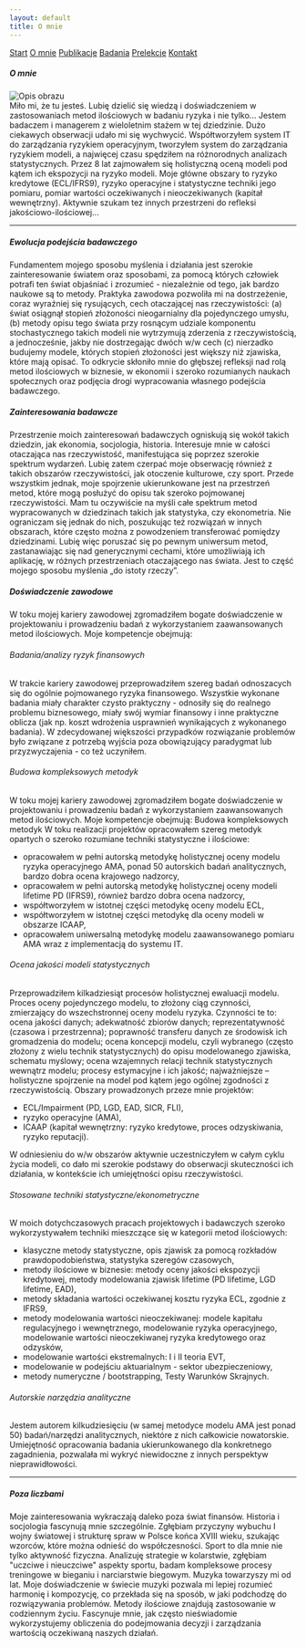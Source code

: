 ```yaml
---
layout: default
title: O mnie
---
```

<div id="myMenu">
  <a href="/" class="menu-option">Start</a>
  <a href="/about" class="menu-option">O mnie</a>
  <a href="/publications" class="menu-option">Publikacje</a>
  <a href="/researches" class="menu-option">Badania</a>
  <a href="/conferences" class="menu-option">Prelekcje</a>
  <a href="/contact" class="menu-option">Kontakt</a>
</div>

<div class="square"></div>
<div class="square1"></div>
<div class="square2"></div>
<div class="square-big"></div>


##### O mnie

<!-- Dodajemy pozycjonowany obraz -->
<div class="positioned-image">
  <img src="/assets/images/Maciej Buczak - zdjęcie CV.jpg" alt="Opis obrazu">
</div>
Miło mi, że tu jesteś. Lubię dzielić się wiedzą i doświadczeniem w zastosowaniach metod ilościowych w badaniu ryzyka i nie tylko... Jestem badaczem i managerem z wieloletnim stażem w tej dziedzinie. Dużo ciekawych obserwacji udało mi się wychwycić. Współtworzyłem system IT do zarządzania ryzykiem operacyjnym, tworzyłem system do zarządzania ryzykiem modeli, a najwięcej czasu spędziłem na różnorodnych analizach statystycznych. Przez 8 lat zajmowałem się holistyczną oceną modeli pod kątem ich ekspozycji na ryzyko modeli. Moje główne obszary to ryzyko kredytowe (ECL/IFRS9), ryzyko operacyjne i statystyczne techniki jego pomiaru, pomiar wartości oczekiwanych i nieoczekiwanych (kapitał wewnętrzny). Aktywnie szukam tez innych przestrzeni do refleksi jakościowo-ilościowej...

<hr>

##### Ewolucja podejścia badawczego
Fundamentem mojego sposobu myślenia i działania jest szerokie zainteresowanie światem oraz sposobami, za pomocą których człowiek potrafi ten świat objaśniać i zrozumieć - niezależnie od tego, jak bardzo naukowe są to metody.
Praktyka zawodowa pozwoliła mi na dostrzeżenie, coraz wyraźniej się rysujących, cech otaczającej nas rzeczywistości: (a) świat osiągnął stopień złożoności nieogarnialny dla pojedynczego umysłu, (b) metody opisu tego świata przy rosnącym udziale komponentu stochastycznego takich modeli nie wytrzymują zderzenia z rzeczywistością, a jednocześnie, jakby nie dostrzegając dwóch w/w cech (c) nierzadko budujemy modele, których stopień złożoności jest większy niż zjawiska, które mają opisać. To odkrycie skłoniło mnie do głębszej refleksji nad rolą metod ilościowych w biznesie, w ekonomii i szeroko rozumianych naukach społecznych oraz podjęcia drogi wypracowania własnego podejścia badawczego.

##### Zainteresowania badawcze
Przestrzenie moich zainteresowań badawczych ogniskują się wokół takich dziedzin, jak ekonomia, socjologia, historia. Interesuje mnie w całości otaczająca nas rzeczywistość, manifestująca się poprzez szerokie spektrum wydarzeń. Lubię zatem czerpać moje obserwację również z takich obszarów rzeczywistości, jak otoczenie kulturowe, czy sport. Przede wszystkim jednak, moje spojrzenie ukierunkowane jest na przestrzeń metod, które mogą posłużyć do opisu tak szeroko pojmowanej rzeczywistości. Mam tu oczywiście na myśli całe spektrum metod wypracowanych w dziedzinach takich jak statystyka, czy ekonometria. Nie ograniczam się jednak do nich, poszukując też rozwiązań w innych obszarach, które często można z powodzeniem transferować pomiędzy dziedzinami. Lubię więc poruszać się po pewnym uniwersum metod, zastanawiając się nad generycznymi cechami, które umożliwiają ich aplikację, w różnych przestrzeniach otaczającego nas świata. Jest to część mojego sposobu myślenia „do istoty rzeczy”.

##### Doświadczenie zawodowe
W toku mojej kariery zawodowej zgromadziłem bogate doświadczenie w projektowaniu i prowadzeniu badań z wykorzystaniem zaawansowanych metod ilościowych. Moje kompetencje obejmują:

###### Badania/analizy ryzyk finansowych
W trakcie kariery zawodowej przeprowadziłem szereg badań odnoszacych się do ogólnie pojmowanego ryzyka finansowego. Wszystkie wykonane badania miały charakter czysto praktyczny - odnosiły się do realnego problemu biznesowego, miały swój wymiar finansowy i inne praktyczne oblicza (jak np. koszt wdrożenia usprawnień wynikających z wykonanego badania). W zdecydowanej większości przypadków rozwiązanie problemów było związane z potrzebą wyjścia poza obowiązujący paradygmat lub przyzwyczajenia - co też uczyniłem.

###### Budowa kompleksowych metodyk
W toku mojej kariery zawodowej zgromadziłem bogate doświadczenie w projektowaniu i prowadzeniu badań z wykorzystaniem zaawansowanych metod ilościowych. Moje kompetencje obejmują:
Budowa kompleksowych metodyk
W toku realizacji projektów opracowałem szereg metodyk opartych o szeroko rozumiane techniki statystyczne i ilościowe:
- opracowałem w pełni autorską metodykę holistycznej oceny modelu ryzyka operacyjnego AMA, ponad 50 autorskich badań analitycznych, bardzo dobra ocena krajowego nadzorcy,
- opracowałem w pełni autorską metodykę holistycznej oceny modeli lifetime PD (IFRS9), również bardzo dobra ocena nadzorcy,
- współtworzyłem w istotnej części metodykę oceny modelu ECL,
- współtworzyłem w istotnej części metodykę dla oceny modeli w obszarze ICAAP,
- opracowałem uniwersalną metodykę modelu zaawansowanego pomiaru AMA wraz z implementacją do systemu IT.

###### Ocena jakości modeli statystycznych
Przeprowadziłem kilkadziesiąt procesów holistycznej ewaluacji modelu. Proces oceny pojedynczego modelu, to złożony ciąg czynności, zmierzający do wszechstronnej oceny modelu ryzyka. Czynności te to: ocena jakości danych; adekwatność zbiorów danych; reprezentatywność (czasowa i przestrzenna); poprawność transferu danych ze środowisk ich gromadzenia do modelu; ocena koncepcji modelu, czyli wybranego (często złożony z wielu technik statystycznych) do opisu modelowanego zjawiska, schematu myślowy; ocena wzajemnych relacji technik statystycznych wewnątrz modelu; procesy estymacyjne i ich jakość; najważniejsze – holistyczne spojrzenie na model pod kątem jego ogólnej zgodności z rzeczywistością.
Obszary prowadzonych przeze mnie projektów: 
- ECL/Impairment (PD, LGD, EAD, SICR, FLI),
- ryzyko operacyjne (AMA),
- ICAAP (kapitał wewnętrzny: ryzyko kredytowe, proces odzyskiwania, ryzyko reputacji).

W odniesieniu do w/w obszarów aktywnie uczestniczyłem w całym cyklu życia modeli, co dało mi szerokie podstawy do obserwacji skuteczności ich działania, w kontekście ich umiejętności opisu rzeczywistości.

###### Stosowane techniki statystyczne/ekonometryczne
W moich dotychczasowych pracach projektowych i badawczych szeroko wykorzystywałem techniki mieszczące się w kategorii metod ilościowych:
- klasyczne metody statystyczne, opis zjawisk za pomocą rozkładów prawdopodobieństwa, statystyka szeregów czasowych,
- metody ilościowe w biznesie: metody oceny jakości ekspozycji kredytowej, metody modelowania zjawisk lifetime (PD lifetime, LGD lifetime, EAD),
- metody składania wartości oczekiwanej kosztu ryzyka ECL, zgodnie z IFRS9,
- metody modelowania wartości nieoczekiwanej: modele kapitału regulacyjnego i wewnętrznego, modelowanie ryzyka operacyjnego, modelowanie wartości nieoczekiwanej ryzyka kredytowego oraz odzysków,
- modelowanie wartości ekstremalnych: I i II teoria EVT,
- modelowanie w podejściu aktuarialnym - sektor ubezpieczeniowy,
- metody numeryczne / bootstrapping, Testy Warunków Skrajnych.

###### Autorskie narzędzia analityczne
Jestem autorem kilkudziesięciu (w samej metodyce modelu AMA jest ponad 50) badań/narzędzi analitycznych, niektóre z nich całkowicie nowatorskie. Umiejętność opracowania badania ukierunkowanego dla konkretnego zagadnienia, pozwalała mi wykryć niewidoczne z innych perspektyw nieprawidłowości.

<hr>

##### Poza liczbami
Moje zainteresowania wykraczają daleko poza świat finansów. Historia i socjologia fascynują mnie szczególnie. Zgłębiam przyczyny wybuchu I wojny światowej i strukturę spraw w Polsce końca XVIII wieku, szukając wzorców, które można odnieść do współczesności.
Sport to dla mnie nie tylko aktywność fizyczna. Analizuję strategie w kolarstwie, zgłębiam "uczciwe i nieuczciwe" aspekty sportu, badam kompleksowe procesy treningowe w bieganiu i narciarstwie biegowym.
Muzyka towarzyszy mi od lat. Moje doświadczenie w świecie muzyki pozwala mi lepiej rozumieć harmonię i kompozycję, co przekłada się na sposób, w jaki podchodzę do rozwiązywania problemów.
Metody ilościowe znajdują zastosowanie w codziennym życiu. Fascynuje mnie, jak często nieświadomie wykorzystujemy obliczenia do podejmowania decyzji i zarządzania wartością oczekiwaną naszych działań.

